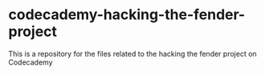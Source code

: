 # codecademy-hacking-the-fender-project
This is a repository for the files related to the hacking the fender project on Codecademy
